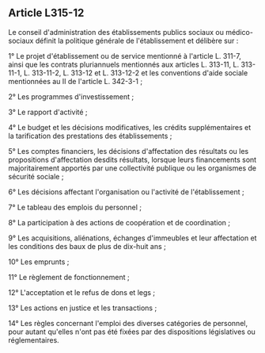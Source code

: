 ## Article L315-12

Le conseil d'administration des établissements publics sociaux ou médico-sociaux définit la politique
générale de l'établissement et délibère sur :

1° Le projet d'établissement ou de service mentionné à l'article L. 311-7, ainsi que les contrats pluriannuels
mentionnés aux articles L. 313-11, L. 313-11-1, L. 313-11-2, L. 313-12 et L. 313-12-2 et les conventions
d'aide sociale mentionnées au II de l'article L. 342-3-1 ;

2° Les programmes d'investissement ;

3° Le rapport d'activité ;

4° Le budget et les décisions modificatives, les crédits supplémentaires et la tarification des prestations des
établissements ;

5° Les comptes financiers, les décisions d'affectation des résultats ou les propositions d'affectation desdits
résultats, lorsque leurs financements sont majoritairement apportés par une collectivité publique ou les
organismes de sécurité sociale ;

6° Les décisions affectant l'organisation ou l'activité de l'établissement ;

7° Le tableau des emplois du personnel ;

8° La participation à des actions de coopération et de coordination ;

9° Les acquisitions, aliénations, échanges d'immeubles et leur affectation et les conditions des baux de plus
de dix-huit ans ;

10° Les emprunts ;

11° Le règlement de fonctionnement ;


12° L'acceptation et le refus de dons et legs ;

13° Les actions en justice et les transactions ;

14° Les règles concernant l'emploi des diverses catégories de personnel, pour autant qu'elles n'ont pas été
fixées par des dispositions législatives ou réglementaires.

